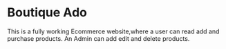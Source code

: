 # Boutique Ado

This is a fully working Ecommerce website,where a user can read add and purchase products.
An Admin can add edit and delete products.
